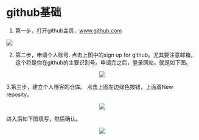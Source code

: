 # github基础
1. 第一步，打开github主页，www.github.com
    <center>
  <img src="https://github.com/kingsone995/kingsone995.github.io/blob/master/stepbystep/first.png" > 
</center>
   
2. 第二步，申请个人账号.
   点击上图中的sign up for github。尤其要注意邮箱，这个将是你在github的主要识别号。申请完之后，登录网站，就是如下图。
<center>
   <img src="https://raw.githubusercontent.com/kingsone995/kingsone995.github.io/master/stepbystep/second.png" > 
</center>

3.第三步，建立个人博客的仓库。
  点击上图左边绿色按钮，上面着New reposity。
<center>
   <img src="https://raw.githubusercontent.com/kingsone995/kingsone995.github.io/master/stepbystep/third.png" > 
</center>

进入后如下图填写，然后确认。
<center>
   <img src="https://raw.githubusercontent.com/kingsone995/kingsone995.github.io/master/stepbystep/fourth.png" > 
</center>
